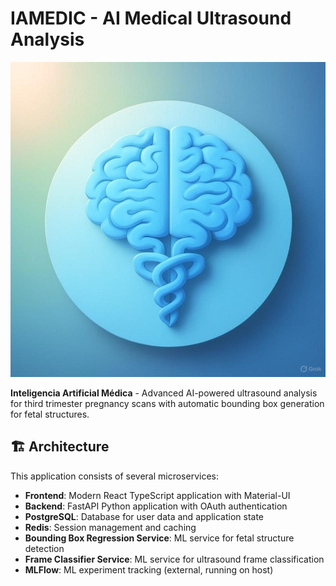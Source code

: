 # IAMEDIC - AI Medical Ultrasound Analysis

![IAMEDIC Logo](frontend/logo.jpg)

**Inteligencia Artificial Médica** - Advanced AI-powered ultrasound analysis for third trimester pregnancy scans with automatic bounding box generation for fetal structures.

## 🏗️ Architecture

This application consists of several microservices:

- **Frontend**: Modern React TypeScript application with Material-UI
- **Backend**: FastAPI Python application with OAuth authentication
- **PostgreSQL**: Database for user data and application state
- **Redis**: Session management and caching
- **Bounding Box Regression Service**: ML service for fetal structure detection
- **Frame Classifier Service**: ML service for ultrasound frame classification
- **MLFlow**: ML experiment tracking (external, running on host)
